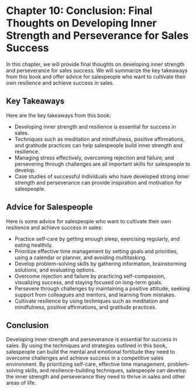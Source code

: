 Chapter 10: Conclusion: Final Thoughts on Developing Inner Strength and Perseverance for Sales Success
======================================================================================================

In this chapter, we will provide final thoughts on developing inner strength and perseverance for sales success. We will summarize the key takeaways from this book and offer advice for salespeople who want to cultivate their own resilience and achieve success in sales.

Key Takeaways
-------------

Here are the key takeaways from this book:

* Developing inner strength and resilience is essential for success in sales.
* Techniques such as meditation and mindfulness, positive affirmations, and gratitude practices can help salespeople build inner strength and resilience.
* Managing stress effectively, overcoming rejection and failure, and persevering through challenges are all important skills for salespeople to develop.
* Case studies of successful individuals who have developed strong inner strength and perseverance can provide inspiration and motivation for salespeople.

Advice for Salespeople
----------------------

Here is some advice for salespeople who want to cultivate their own resilience and achieve success in sales:

* Practice self-care by getting enough sleep, exercising regularly, and eating healthily.
* Prioritize effective time management by setting goals and priorities, using a calendar or planner, and avoiding multitasking.
* Develop problem-solving skills by gathering information, brainstorming solutions, and evaluating options.
* Overcome rejection and failure by practicing self-compassion, visualizing success, and staying focused on long-term goals.
* Persevere through challenges by maintaining a positive attitude, seeking support from colleagues and mentors, and learning from mistakes.
* Cultivate resilience by using techniques such as meditation and mindfulness, positive affirmations, and gratitude practices.

Conclusion
----------

Developing inner strength and perseverance is essential for success in sales. By using the techniques and strategies outlined in this book, salespeople can build the mental and emotional fortitude they need to overcome challenges and achieve success in a competitive sales environment. By prioritizing self-care, effective time management, problem-solving skills, and resilience-building techniques, salespeople can develop the inner strength and perseverance they need to thrive in sales and other areas of life.
